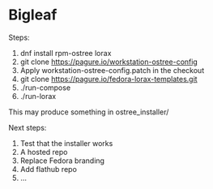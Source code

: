 # Bigleaf

Steps:

1. dnf install rpm-ostree lorax
2. git clone https://pagure.io/workstation-ostree-config
3. Apply workstation-ostree-config.patch in the checkout
4. git clone https://pagure.io/fedora-lorax-templates.git
5. ./run-compose
6. ./run-lorax

This may produce something in ostree_installer/

Next steps:

1. Test that the installer works
2. A hosted repo
3. Replace Fedora branding
4. Add flathub repo
5. ...
